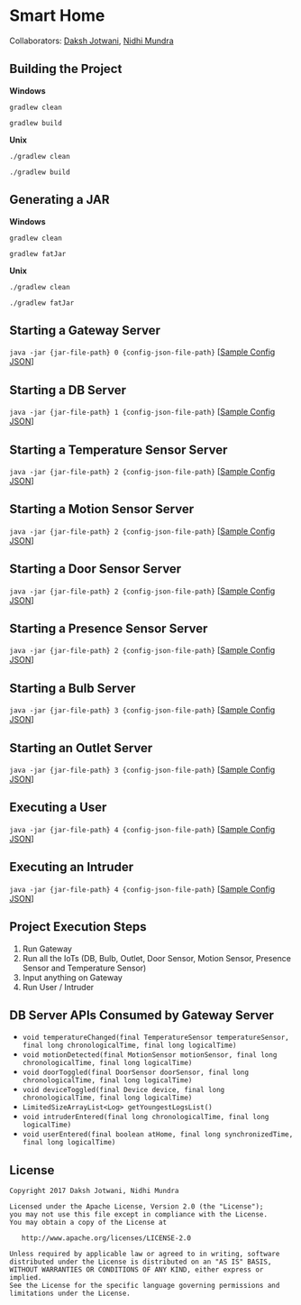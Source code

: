 # Smart Home

Collaborators: [Daksh Jotwani](https://github.com/dakshj), [Nidhi Mundra](https://github.com/nidhimundra)

## Building the Project
**Windows**

`gradlew clean`

`gradlew build`

**Unix**

`./gradlew clean`

`./gradlew build`

## Generating a JAR
**Windows**

`gradlew clean`

`gradlew fatJar`

**Unix**

`./gradlew clean`

`./gradlew fatJar`

## Starting a Gateway Server
`java -jar {jar-file-path} 0 {config-json-file-path}`
[[Sample Config JSON](https://github.com/umass-cs677/smart-home/blob/master/app/txt/config/GatewayConfig.json)]

## Starting a DB Server
`java -jar {jar-file-path} 1 {config-json-file-path}`
[[Sample Config JSON](https://github.com/umass-cs677/smart-home/blob/master/app/txt/config/DbConfig.json)]

## Starting a Temperature Sensor Server
`java -jar {jar-file-path} 2 {config-json-file-path}`
[[Sample Config JSON](https://github.com/umass-cs677/smart-home/blob/master/app/txt/config/TemperatureSensorConfig.json)]

## Starting a Motion Sensor Server
`java -jar {jar-file-path} 2 {config-json-file-path}`
[[Sample Config JSON](https://github.com/umass-cs677/smart-home/blob/master/app/txt/config/MotionSensorConfig.json)]

## Starting a Door Sensor Server
`java -jar {jar-file-path} 2 {config-json-file-path}`
[[Sample Config JSON](https://github.com/umass-cs677/smart-home/blob/master/app/txt/config/DoorSensorConfig.json)]

## Starting a Presence Sensor Server
`java -jar {jar-file-path} 2 {config-json-file-path}`
[[Sample Config JSON](https://github.com/umass-cs677/smart-home/blob/master/app/txt/config/PresenceSensorConfig.json)]

## Starting a Bulb Server
`java -jar {jar-file-path} 3 {config-json-file-path}`
[[Sample Config JSON](https://github.com/umass-cs677/smart-home/blob/master/app/txt/config/BulbConfig.json)]

## Starting an Outlet Server
`java -jar {jar-file-path} 3 {config-json-file-path}`
[[Sample Config JSON](https://github.com/umass-cs677/smart-home/blob/master/app/txt/config/OutletConfig.json)]

## Executing a User
`java -jar {jar-file-path} 4 {config-json-file-path}`
[[Sample Config JSON](https://github.com/umass-cs677/smart-home/blob/master/app/txt/config/UserConfig.json)]

## Executing an Intruder
`java -jar {jar-file-path} 4 {config-json-file-path}`
[[Sample Config JSON](https://github.com/umass-cs677/smart-home/blob/master/app/txt/config/IntruderConfig.json)]

## Project Execution Steps
1. Run Gateway
1. Run all the IoTs (DB, Bulb, Outlet, Door Sensor, Motion Sensor, Presence Sensor and Temperature Sensor)
1. Input anything on Gateway
1. Run User / Intruder

## DB Server APIs Consumed by Gateway Server
* `void temperatureChanged(final TemperatureSensor temperatureSensor, final long chronologicalTime, final long logicalTime)`
* `void motionDetected(final MotionSensor motionSensor, final long chronologicalTime, final long logicalTime)`
* `void doorToggled(final DoorSensor doorSensor, final long chronologicalTime, final long logicalTime)`
* `void deviceToggled(final Device device, final long chronologicalTime, final long logicalTime)`
* `LimitedSizeArrayList<Log> getYoungestLogsList()`
* `void intruderEntered(final long chronologicalTime, final long logicalTime)`
* `void userEntered(final boolean atHome, final long synchronizedTime, final long logicalTime)`

## License

    Copyright 2017 Daksh Jotwani, Nidhi Mundra

    Licensed under the Apache License, Version 2.0 (the "License");
    you may not use this file except in compliance with the License.
    You may obtain a copy of the License at

       http://www.apache.org/licenses/LICENSE-2.0

    Unless required by applicable law or agreed to in writing, software
    distributed under the License is distributed on an "AS IS" BASIS,
    WITHOUT WARRANTIES OR CONDITIONS OF ANY KIND, either express or implied.
    See the License for the specific language governing permissions and
    limitations under the License.
